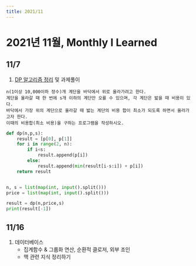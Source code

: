 ```yaml
---
title: 2021/11
---
```


# 2021년 11월, Monthly I Learned

## 11/7

1. [DP 알고리즘 정리](../algorithm/dp.md) 및 과제풀이

```text
n(1이상 10,000이하 정수)개 계단을 바닥에서 위로 올라가려고 한다.
계단을 올라갈 때 한 번에 s개 이하의 계단만 오를 수 있으며, 각 계단은 밟을 때 비용이 있다.
바닥에서 가장 위의 계단으로 올라갈 때 밟는 계단의 비용 합이 최소가 되도록 하면서 올라가고자 한다.
이때의 비용합(최소 비용)을 구하는 프로그램을 작성하시오.
```

```python
def dp(n,p,s):
    result = [p[0], p[1]]
    for i in range(2, n):
        if i<s:
            result.append(p[i])
        else:
            result.append(min(result[i-s:i]) + p[i])
    return result


n, s = list(map(int, input().split()))
price = list(map(int, input().split()))

result = dp(n,price,s)
print(result[-1])
```

## 11/16

1. 데이터베이스
   - 집계함수 & 그룹화 연산, 순환적 클로저, 외부 조인
   - 맥 관련 지식 정리하기
